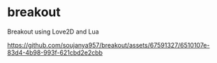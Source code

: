 # breakout
Breakout using Love2D and Lua


https://github.com/soujanya957/breakout/assets/67591327/6510107e-83d4-4b98-993f-621cbd2e2cbb

